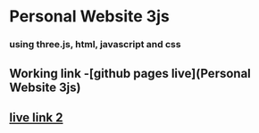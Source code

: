 # Personal Website 3js
###  using three.js, html, javascript and css

## Working link -[github pages live](Personal Website 3js)
## [live link 2](http://www2.cs.uregina.ca/~jse553/res/)
